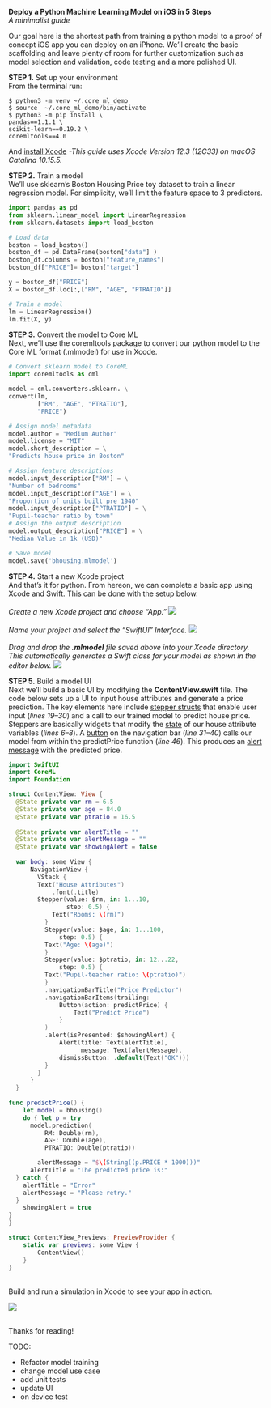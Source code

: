 <b>Deploy a Python Machine Learning Model on iOS in 5 Steps</b>
<br><i>A minimalist guide</i>


Our goal here is the shortest path from training a python model to a proof of concept iOS app you can deploy on an iPhone. We’ll create the basic scaffolding and leave plenty of room for further customization such as model selection and validation, code testing and a more polished UI.

<b>STEP 1.</b> Set up your environment
<br>From the terminal run:

 ```
$ python3 -m venv ~/.core_ml_demo
$ source  ~/.core_ml_demo/bin/activate
$ python3 -m pip install \
pandas==1.1.1 \
scikit-learn==0.19.2 \
coremltools==4.0
```

And [install Xcode](https://apps.apple.com/us/app/xcode/id497799835?mt=12) <i>-This guide uses Xcode Version 12.3 (12C33) on macOS Catalina 10.15.5.</i>

<b>STEP 2.</b> Train a model
<br>We’ll use sklearn’s Boston Housing Price toy dataset to train a linear regression model. For simplicity, we’ll limit the feature space to 3 predictors.
```python
import pandas as pd
from sklearn.linear_model import LinearRegression
from sklearn.datasets import load_boston

# Load data
boston = load_boston()
boston_df = pd.DataFrame(boston["data"] )
boston_df.columns = boston["feature_names"]
boston_df["PRICE"]= boston["target"]

y = boston_df["PRICE"]
X = boston_df.loc[:,["RM", "AGE", "PTRATIO"]]

# Train a model
lm = LinearRegression()
lm.fit(X, y)
```
<b>STEP 3.</b> Convert the model to Core ML
<br>Next, we’ll use the coremltools package to convert our python model to the Core ML format (.mlmodel) for use in Xcode.
```python
# Convert sklearn model to CoreML
import coremltools as cml

model = cml.converters.sklearn. \
convert(lm,
        ["RM", "AGE", "PTRATIO"],
        "PRICE")

# Assign model metadata
model.author = "Medium Author"
model.license = "MIT"
model.short_description = \
"Predicts house price in Boston"

# Assign feature descriptions
model.input_description["RM"] = \
"Number of bedrooms"
model.input_description["AGE"] = \
"Proportion of units built pre 1940"
model.input_description["PTRATIO"] = \
"Pupil-teacher ratio by town"
# Assign the output description
model.output_description["PRICE"] = \
"Median Value in 1k (USD)"

# Save model
model.save('bhousing.mlmodel')
```
<b>STEP 4.</b> Start a new Xcode project
<br>And that’s it for python. From hereon, we can complete a basic app using Xcode and Swift. This can be done with the setup below.
<br><br><i>Create a new Xcode project and choose “App.”</i>
![](https://github.com/pkmklong/IOS_CoreML/blob/main/start_xcode_1.png)
<br><br><i>Name your project and select the “SwiftUI” Interface.</i>
![](https://github.com/pkmklong/IOS_CoreML/blob/main/start_xcode_2.png)
<br><br><i>Drag and drop the <b>.mlmodel</b> file saved above into your Xcode directory. This automatically generates a Swift class for your model as shown in the editor below.</i>
![](https://github.com/pkmklong/IOS_CoreML/blob/main/start_xcode_3.png)

<b>STEP 5.</b> Build a model UI
<br>Next we’ll build a basic UI by modifying the <b>ContentView.swift</b> file. The code below sets up a UI to input house attributes and generate a price prediction. The key elements here include [stepper structs](https://developer.apple.com/documentation/swiftui/stepper) that enable user input (<i>lines 19–30</i>) and a call to our trained model to predict house price. Steppers are basically widgets that modify the [state](https://developer.apple.com/documentation/swiftui/state) of our house attribute variables (<i>lines 6–8</i>). A [button](https://www.simpleswiftguide.com/how-to-add-button-to-navigation-bar-in-swiftui/) on the navigation bar (<i>line 31–40</i>) calls our model from within the predictPrice function (<i>line 46</i>). This produces an [alert message](https://www.hackingwithswift.com/quick-start/swiftui/how-to-show-an-alert) with the predicted price.
```swift
import SwiftUI
import CoreML
import Foundation

struct ContentView: View {
  @State private var rm = 6.5
  @State private var age = 84.0
  @State private var ptratio = 16.5
    
  @State private var alertTitle = ""
  @State private var alertMessage = ""
  @State private var showingAlert = false
    
  var body: some View {
      NavigationView {
        VStack {
        Text("House Attributes")
            .font(.title)
        Stepper(value: $rm, in: 1...10,
                step: 0.5) {
            Text("Rooms: \(rm)")
          }
          Stepper(value: $age, in: 1...100,
              step: 0.5) {
          Text("Age: \(age)")
          }
          Stepper(value: $ptratio, in: 12...22,
              step: 0.5) {
          Text("Pupil-teacher ratio: \(ptratio)")
          }
          .navigationBarTitle("Price Predictor")
          .navigationBarItems(trailing:
              Button(action: predictPrice) {
                  Text("Predict Price")
              }
          )
          .alert(isPresented: $showingAlert) {
              Alert(title: Text(alertTitle),
                    message: Text(alertMessage),
              dismissButton: .default(Text("OK")))
          }
        }
      }
  }
            
func predictPrice() {
    let model = bhousing()
    do { let p = try
      model.prediction(
          RM: Double(rm),
          AGE: Double(age),
          PTRATIO: Double(ptratio))

        alertMessage = "$\(String((p.PRICE * 1000)))"
      alertTitle = "The predicted price is:"
  } catch {
    alertTitle = "Error"
    alertMessage = "Please retry."
  }
    showingAlert = true
}
}

struct ContentView_Previews: PreviewProvider {
    static var previews: some View {
        ContentView()
    }
}
```
<br>Build and run a simulation in Xcode to see your app in action.

![](https://github.com/pkmklong/IOS_CoreML/blob/main/app_demo.gif)

<br>Thanks for reading!
<br>



TODO:<br>
* Refactor model training
* change model use case
* add unit tests
* update UI
* on device test
